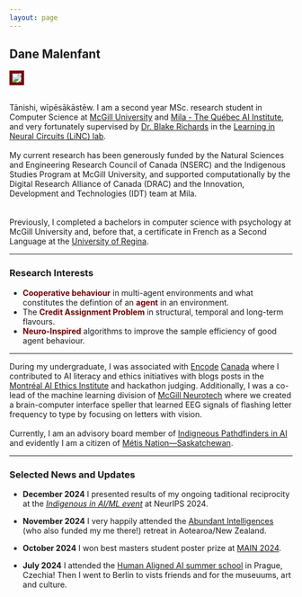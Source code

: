```yaml
---
layout: page
---
```


## Dane Malenfant



<img src="https://www.danemalenfant.com/rathlyn.png" style='border:5px solid #730000' >



\
Tānishi, wīpēsākāstēw. I am a second year MSc. research student in Computer Science at [McGill University](https://www.mcgill.ca/) and [Mila - The Québec AI Institute](https://mila.quebec/en), and very fortunately supervised by [Dr. Blake Richards](https://mila.quebec/en/directory/blake-richards) in the [Learning in Neural Circuits (LiNC) lab](https://linclab.mila.quebec/). <br> 
\
My current research has been generously funded by the Natural Sciences and Engineering Research Council of Canada (NSERC) and the Indigenous Studies Program at McGill University, and supported computationally by the Digital Research Alliance of Canada (DRAC) and the Innovation, Development and Technologies (IDT) team at Mila.
<br>  
\
Previously, I completed a bachelors in computer science with psychology at McGill University and, before that, a certificate in French as a Second Language at the [University of Regina](https://www.uregina.ca/). <br>

---

### Research Interests

- **<font color="#730000"> Cooperative behaviour</font>** in multi-agent environments and what constitutes the defintion of an **<font color="#730000">agent</font>** in an environment.
- The **<font color="#730000"> Credit Assignment Problem</font>** in structural, temporal and long-term flavours.
- **<font color="#730000">Neuro-Inspired</font>** algorithms to improve the sample efficiency of good agent behaviour.

---

During my undergraduate, I was associated with [Encode](https://encodeai.org/) [Canada](https://encodejustice.ca/) where I contributed to AI literacy and ethics initiatives with blogs posts in the [Montréal AI Ethics Institute](https://montrealethics.ai/) and hackathon judging. Additionally, I was a co-lead of the machine learning division of [McGill Neurotech](https://www.facebook.com/McGillNeurotech/) where we created a brain-computer interface speller that learned EEG signals of flashing letter frequency to type by focusing on letters with vision. <br>
\
Currently, I am an advisory board member of [Indigneous Pathdfinders in AI](https://mila.quebec/en/ai4humanity/learning/indigenous-pathfinders-in-ai) and evidently I am a citizen of [Métis Nation—Saskatchewan](https://metisnationsk.com/about-metis/). <br>

---

### Selected News and Updates

- **December 2024** I presented results of my ongoing taditional reciprocity at the *[Indigenous in AI/ML event](https://neurips.cc/virtual/2024/109201)* at NeurIPS 2024. <br>

- **November 2024** I very happily attended the [Abundant Intelligences](https://abundant-intelligences.net/) (who also funded my me there!) retreat in Aotearoa/New Zealand. <br>

- **October 2024** I won best masters student poster prize at [MAIN 2024](https://drive.google.com/file/d/1yxyfPw87ULkreqzvTBHjj7yfrAFOFu1r/view). <br>

- **July 2024** I attended the [Human Aligned AI summer school](https://humanaligned.ai/) in Prague, Czechia! Then I went to Berlin to vists friends and for the museuums, art and culture.

<br>

